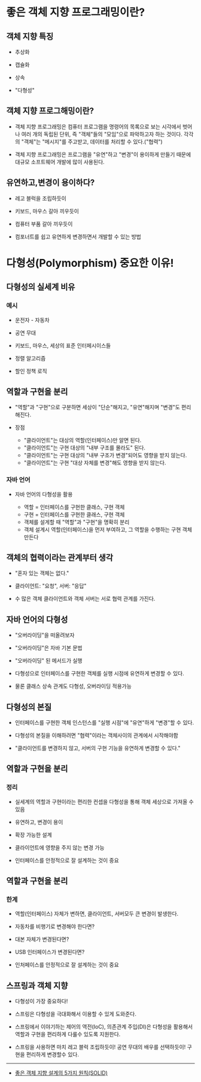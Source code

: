 # 좋은 객체 지향 프로그래밍이란?

## 객체 지향 특징
- 추상화
- 캡슐화

- 상속
- "다형성" 

## 객체 지향 프로그해밍이란?
- 객체 지향 프로그래밍은 컴퓨터 프로그램을 명령어의 목록으로 보는 시각에서 벗어나 여러 개의 독립된 단위, 즉 "객체"들의 "모임"으로 파악하고자 하는 것이다. 각각의 "객체"는 "메시지"를 주고받고, 데이터를 처리할 수 있다.("협력")

- 객체 지향 프로그래밍은 프로그램을 "유연"하고 "변경"이 용이하게 만들기 때문에 대규모 소프트웨어 개발에 많이 사용된다.

## 유연하고,변경이 용이하다?

- 레고 블럭을 조립하듯이
- 키보드, 마우스 갈아 끼우듯이
- 컴퓨터 부품 갈아 끼우듯이

- 컴포너트를 쉽고 유연하게 변경하면서 개발할 수 있는 방법 

# 다형성(Polymorphism) 중요한 이유!

## 다형성의 실세계 비유
### 예시

- 운전자 - 자동차
- 공연 무대

- 키보드, 마우스, 세상의 표준 인터페시이스들
- 정렬 알고리즘
- 할인 정책 로직

## 역할과 구현을 분리

- "역할"과 "구현"으로 구분하면 세상이 "단순"해지고, "유연"해지며 "변경"도 편리해진다.

- 장점
  - "클라이언트"는 대상의 역할(인터페이스)만 알면 된다.
  - "클라이언트"는 구현 대상의 "내부 구조를 몰라도" 된다.
  - "클라이언트"는 구현 대상의 "내부 구조가 변경"되어도 영향을 받지 않는다.
  - "클라이언트"는 구현 "대상 자체를 변경"해도 영향을 받지 않는다.

### 자바 언어

- 자바 언어의 다형성을 활용

  - 역할 = 인터페이스를 구현한 클래스, 구현 객체
  - 구현 = 인터페이스를 구현한 클래스, 구현 객체
  - 객체를 설게할 때 "역할"과 "구현"을 명확히 분리
  - 객체 설계시 역할(인터페이스)을 먼저 부여하고, 그 역할을 수행하는 구현 객체 만든다

## 객체의 협력이라는 관계부터 생각

- "혼자 있는 객체는 없다."

- 클라이언트: "요청", 서버: "응답"
- 수 많은 객체 클라이언트와 객체 서버는 서로 협력 관계를 가진다.

## 자바 언어의 다형성

- "오버라이딩"을 떠올려보자

- "오버라이딩"은 자바 기본 문법
- "오버라이딩" 된 메서드가 실행
- 다형성으로 인터페이스를 구현한 객체를 실행 시점에 유연하게 변경할 수 있다.
- 물론 클래스 상속 관계도 다형성, 오버라이딩 적용가능

## 다형성의 본질

- 인터페이스를 구현한 객체 인스턴스를 "실행 시점"에 "유연"하게 "변경"할 수 있다.

- 다형성의 본질을 이해하려면 "협력"이라는 객체사이의 관계에서 시작해야함
- "클라이언트를 변경하지 않고, 서버의 구현 기능을 유연하게 변경할 수 있다."

## 역할과 구현을 분리
### 정리

- 실세계의 역할과 구현이라는 편리한 컨셉을 다형성을 통해 객체 세상으로 가져올 수 있음

- 유연하고, 변경이 용이
- 확장 가능한 설계
- 클라이언트에 영향을 주지 않는 변경 가능
- 인터페이스를 안정적으로 잘 설계하는 것이 중요

## 역할과 구현을 분리
### 한계

- 역할(인터페이스) 자체가 변하면, 클라이언트, 서버모두 큰 변경이 발생한다.

- 자동차를 비행기로 변경해야 한다면?
- 대본 자체가 변경된다면?
- USB 인터페이스가 변경된다면?
- 인처페이스를 안정적으로 잘 설계하는 것이 중요

## 스프링과 객체 지향

- 다형성이 가장 중요하다!

- 스프링은 다형성을 극대화해서 이용할 수 있게 도와준다.
- 스프링에서 이야기하는 제어의 역전(IoC), 의존관계 주입(DI)은 다형성을 활용해서 역할과 구현을 편리하게 다룰수 있도록 지원한다.
- 스프링을 사용하면 마치 레고 블럭 조립하듯이! 공연 무대의 배우를 선택하듯이! 구현을 편리하게 변경할수 있다.

---
 
- [좋은 객체 지향 설계의 5가지 원칙(SOLID)](<좋은 객체 지향 설계의 5가지 원칙(SOLID).md>)

